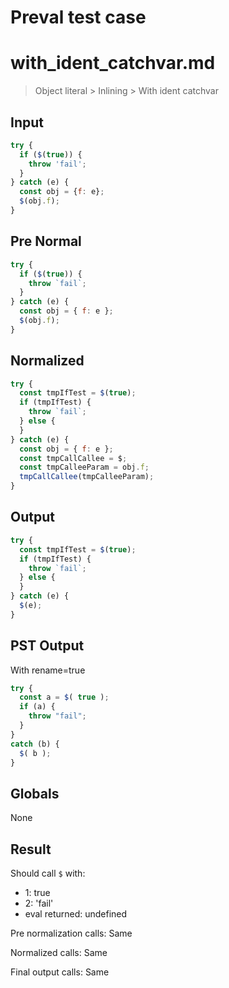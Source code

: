 # Preval test case

# with_ident_catchvar.md

> Object literal > Inlining > With ident catchvar
>
>

## Input

`````js filename=intro
try {
  if ($(true)) {
    throw 'fail';
  }
} catch (e) {
  const obj = {f: e};
  $(obj.f);
}
`````

## Pre Normal


`````js filename=intro
try {
  if ($(true)) {
    throw `fail`;
  }
} catch (e) {
  const obj = { f: e };
  $(obj.f);
}
`````

## Normalized


`````js filename=intro
try {
  const tmpIfTest = $(true);
  if (tmpIfTest) {
    throw `fail`;
  } else {
  }
} catch (e) {
  const obj = { f: e };
  const tmpCallCallee = $;
  const tmpCalleeParam = obj.f;
  tmpCallCallee(tmpCalleeParam);
}
`````

## Output


`````js filename=intro
try {
  const tmpIfTest = $(true);
  if (tmpIfTest) {
    throw `fail`;
  } else {
  }
} catch (e) {
  $(e);
}
`````

## PST Output

With rename=true

`````js filename=intro
try {
  const a = $( true );
  if (a) {
    throw "fail";
  }
}
catch (b) {
  $( b );
}
`````

## Globals

None

## Result

Should call `$` with:
 - 1: true
 - 2: 'fail'
 - eval returned: undefined

Pre normalization calls: Same

Normalized calls: Same

Final output calls: Same
